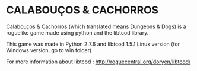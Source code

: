 # CALABOUÇOS & CACHORROS

Calabouços & Cachorros (which translated means Dungeons & Dogs) is a roguelike game made using python and the libtcod library.

This game was made in Python 2.7.6 and libtcod 1.5.1
Linux version (for Windows version, go to win folder)

For more information about libtcod : http://roguecentral.org/doryen/libtcod/
